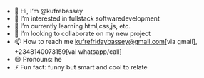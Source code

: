 - 👋 Hi, I’m @kufrebassey
- 👀 I’m interested in fullstack softwaredevelopment
- 🌱 I’m currently learning html,css,js, etc.
- 💞️ I’m looking to collaborate on my new project
- 📫 How to reach me kufrefridaybassey@gmail.com[via gmail], +2348140073159[vai whatsapp/call]
- 😄 Pronouns: he
- ⚡ Fun fact: funny but smart and cool to relate

<!---
kufrebassey is a ✨ special ✨ repository because its `README.md` (this file) appears on your GitHub profile.
You can click the Preview link to take a look at your changes.
--->
